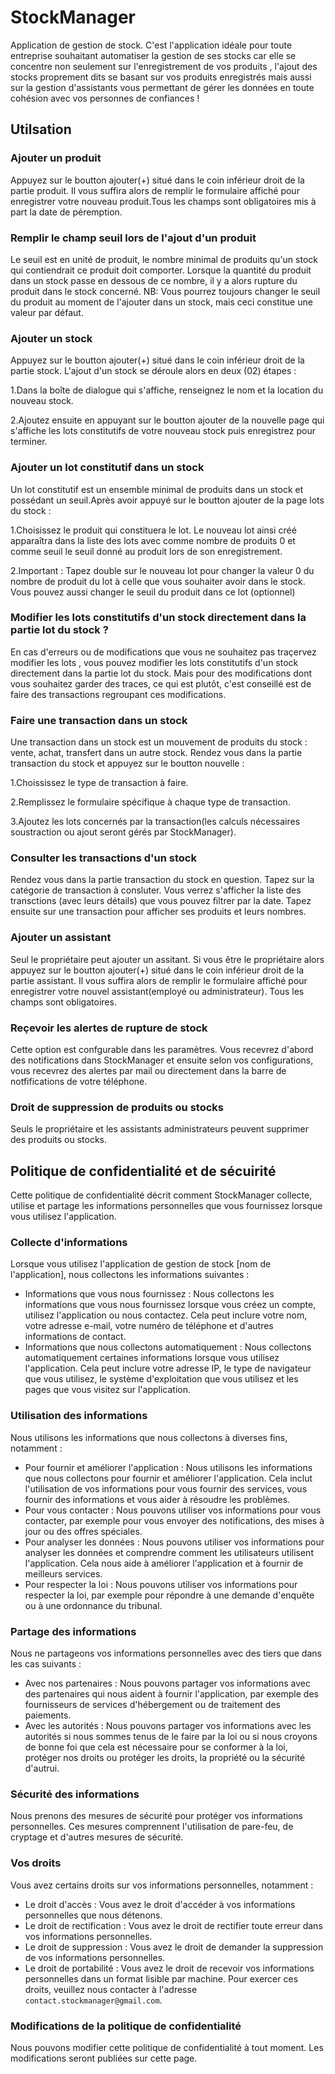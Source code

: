 # StockManager

Application de gestion de stock.
C'est l'application idéale pour toute entreprise souhaitant automatiser la gestion de ses stocks car elle se concentre non seulement sur l'enregistrement de vos produits , l'ajout des stocks proprement dits se basant sur vos produits enregistrés mais aussi sur la gestion d'assistants vous permettant de gérer les données en toute cohésion avec vos personnes de confiances !


## Utilsation

### Ajouter un produit 

Appuyez sur le boutton ajouter(+) situé dans le coin inférieur droit de la partie produit. Il vous suffira alors de remplir le formulaire affiché pour enregistrer votre nouveau produit.Tous les champs sont obligatoires mis à part la date de péremption.

### Remplir le champ seuil lors de l'ajout d'un produit

Le seuil est en unité de produit, le nombre minimal de produits qu'un stock qui contiendrait ce produit doit comporter. Lorsque la quantité du produit dans un stock passe en dessous de ce nombre, il y a alors rupture du produit dans le stock concerné.
NB: Vous pourrez toujours changer le seuil du produit au moment de l'ajouter dans un stock, mais ceci constitue une valeur par défaut.

### Ajouter un stock

Appuyez sur le boutton ajouter(+) situé dans le coin inférieur droit de la partie stock. L'ajout d'un stock se déroule alors en deux (02) étapes : 

1.Dans la boîte de dialogue qui s'affiche, renseignez le nom et la location du nouveau stock.

2.Ajoutez ensuite en appuyant sur le boutton ajouter de la nouvelle page qui s'affiche les lots constitutifs de votre nouveau stock puis enregistrez pour terminer.

### Ajouter un lot constitutif dans un stock

Un lot constitutif est un ensemble minimal de produits dans un stock et possédant un seuil.Après avoir appuyé sur le boutton ajouter de la page lots du stock : 

1.Choisissez le produit qui constituera le lot. Le nouveau lot ainsi créé apparaîtra dans la liste des lots avec comme nombre de produits 0 et comme seuil le seuil donné au produit lors de son enregistrement.

2.Important : Tapez double sur le nouveau lot pour changer la valeur 0 du nombre de produit du lot à celle que vous souhaiter avoir dans le stock. Vous pouvez aussi changer le seuil du produit dans ce lot (optionnel)

### Modifier les lots constitutifs d'un stock directement dans la partie lot du stock ?

En cas d'erreurs ou de modifications que vous ne souhaitez pas traçervez modifier les lots , vous pouvez modifier les lots constitutifs d'un stock directement dans la partie lot du stock. Mais pour des modifications dont vous souhaitez garder des traces, ce qui est plutôt, c'est conseillé est de faire des transactions regroupant ces modifications.

### Faire une transaction dans un stock

Une transaction dans un stock est un mouvement de produits du stock : vente, achat, transfert dans un autre stock.
Rendez vous dans la partie transaction du stock et appuyez sur le boutton nouvelle : 

1.Choississez le type de transaction à faire.

2.Remplissez le formulaire spécifique à chaque type de transaction.

3.Ajoutez les lots concernés par la transaction(les calculs nécessaires soustraction ou ajout seront gérés par StockManager).

### Consulter les transactions d'un stock

Rendez vous dans la partie transaction du stock en question. Tapez sur la catégorie de transaction à consluter. Vous verrez s'afficher la liste des transctions (avec leurs détails) que vous pouvez filtrer par la date. Tapez ensuite sur une transaction pour afficher ses produits et leurs nombres.

### Ajouter un assistant

Seul le propriétaire peut ajouter un assitant. Si vous être le propriétaire alors appuyez sur le boutton ajouter(+) situé dans le coin inférieur droit de la partie assistant. Il vous suffira alors de remplir le formulaire affiché pour enregistrer votre nouvel assistant(employé ou administrateur).
Tous les champs sont obligatoires.

### Reçevoir les alertes de rupture de stock

Cette option est confgurable dans les paramètres. Vous recevrez d'abord des notifications dans StockManager et ensuite selon vos configurations, vous recevrez des alertes par mail ou directement dans la barre de notfifications de votre téléphone.

### Droit de suppression de produits ou stocks

Seuls le propriétaire et les assistants administrateurs peuvent supprimer des produits ou stocks.


## Politique de confidentialité et de sécuirité

Cette politique de confidentialité décrit comment StockManager collecte, utilise et partage les informations personnelles que vous fournissez lorsque vous utilisez l'application.

### Collecte d'informations

Lorsque vous utilisez l'application de gestion de stock [nom de l'application], nous collectons les informations suivantes :

- Informations que vous nous fournissez : Nous collectons les informations que vous nous fournissez lorsque vous créez un compte, utilisez l'application ou nous contactez. Cela peut inclure votre nom, votre adresse e-mail, votre numéro de téléphone et d'autres informations de contact.
- Informations que nous collectons automatiquement : Nous collectons automatiquement certaines informations lorsque vous utilisez l'application. Cela peut inclure votre adresse IP, le type de navigateur que vous utilisez, le système d'exploitation que vous utilisez et les pages que vous visitez sur l'application.

### Utilisation des informations

Nous utilisons les informations que nous collectons à diverses fins, notamment :

- Pour fournir et améliorer l'application : Nous utilisons les informations que nous collectons pour fournir et améliorer l'application. Cela inclut l'utilisation de vos informations pour vous fournir des services, vous fournir des informations et vous aider à résoudre les problèmes.
- Pour vous contacter : Nous pouvons utiliser vos informations pour vous contacter, par exemple pour vous envoyer des notifications, des mises à jour ou des offres spéciales.
- Pour analyser les données : Nous pouvons utiliser vos informations pour analyser les données et comprendre comment les utilisateurs utilisent l'application. Cela nous aide à améliorer l'application et à fournir de meilleurs services.
- Pour respecter la loi : Nous pouvons utiliser vos informations pour respecter la loi, par exemple pour répondre à une demande d'enquête ou à une ordonnance du tribunal.

### Partage des informations

Nous ne partageons vos informations personnelles avec des tiers que dans les cas suivants :

- Avec nos partenaires : Nous pouvons partager vos informations avec des partenaires qui nous aident à fournir l'application, par exemple des fournisseurs de services d'hébergement ou de traitement des paiements.
- Avec les autorités : Nous pouvons partager vos informations avec les autorités si nous sommes tenus de le faire par la loi ou si nous croyons de bonne foi que cela est nécessaire pour se conformer à la loi, protéger nos droits ou protéger les droits, la propriété ou la sécurité d'autrui.

### Sécurité des informations

Nous prenons des mesures de sécurité pour protéger vos informations personnelles. Ces mesures comprennent l'utilisation de pare-feu, de cryptage et d'autres mesures de sécurité.

### Vos droits

Vous avez certains droits sur vos informations personnelles, notamment :

- Le droit d'accès : Vous avez le droit d'accéder à vos informations personnelles que nous détenons.
- Le droit de rectification : Vous avez le droit de rectifier toute erreur dans vos informations personnelles.
- Le droit de suppression : Vous avez le droit de demander la suppression de vos informations personnelles.
- Le droit de portabilité : Vous avez le droit de recevoir vos informations personnelles dans un format lisible par machine.
Pour exercer ces droits, veuillez nous contacter à l'adresse `contact.stockmanager@gmail.com`.

### Modifications de la politique de confidentialité

Nous pouvons modifier cette politique de confidentialité à tout moment. Les modifications seront publiées sur cette page.